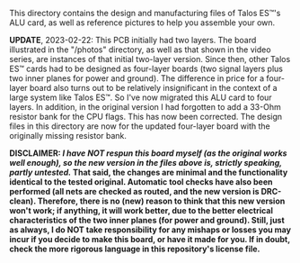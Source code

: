 This directory contains the design and manufacturing files of Talos ES™'s ALU card, as well as reference pictures to help you assemble your own.<br>
<p>
<b>UPDATE</b>, 2023-02-22: This PCB initially had two layers. The board illustrated in the "/photos" directory, as well as that shown in the video series, are instances of that initial two-layer version. Since then, other Talos ES™ cards had to be designed as four-layer boards (two signal layers plus two inner planes for power and ground). The difference in price for a four-layer board also turns out to be relatively insignificant in the context of a large system like Talos ES™. So I've now migrated this ALU card to four layers. In addition, in the original version I had forgotten to add a 33-Ohm resistor bank for the CPU flags. This has now been corrected. The design files in this directory are now for the updated four-layer board with the originally missing resistor bank.<br>
<p>
<b>DISCLAIMER<b>: <i>I have NOT respun this board myself (as the original works well enough), so the new version in the files above is, strictly speaking, partly untested.</i> That said, the changes are minimal and the functionality identical to the tested original. Automatic tool checks have also been performed (all nets are checked as routed, and the new version is DRC-clean). Therefore, there is no (new) reason to think that this new version won't work; if anything, it will work better, due to the better electrical characteristics of the two inner planes (for power and ground). Still, just as always, I do NOT take responsibility for any mishaps or losses you may incur if you decide to make this board, or have it made for you. If in doubt, check the more rigorous language in this repository's license file.
